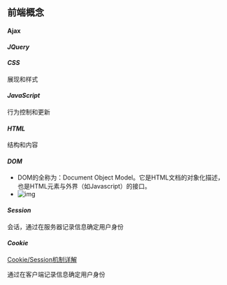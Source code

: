 ## 前端概念

#### Ajax

#### *JQuery*



#### *CSS*

展现和样式



#### *JavaScript*

行为控制和更新



#### *HTML*

结构和内容

#### *DOM*

- DOM的全称为：Document Object Model。它是HTML文档的对象化描述，也是HTML元素与外界（如Javascript）的接口。
- ![img](http://images0.cnblogs.com/blog2015/741313/201507/172302070485120.jpg)




#### *Session*

会话，通过在服务器记录信息确定用户身份



#### *Cookie*

<a href="http://blog.csdn.net/fangaoxin/article/details/6952954/"> Cookie/Session机制详解</a>

通过在客户端记录信息确定用户身份


